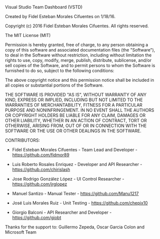 Visual Studio Team Dashboard (VSTD)

Created by Fidel Esteban Morales Cifuentes on 1/18/16.

Copyright (c) 2016 Fidel Esteban Morales Cifuentes. All rights reserved.


The MIT License (MIT)

Permission is hereby granted, free of charge, to any person obtaining a copy
of this software and associated documentation files (the "Software"), to deal
in the Software without restriction, including without limitation the rights
to use, copy, modify, merge, publish, distribute, sublicense, and/or sell
copies of the Software, and to permit persons to whom the Software is
furnished to do so, subject to the following conditions:

The above copyright notice and this permission notice shall be included in all
copies or substantial portions of the Software.

THE SOFTWARE IS PROVIDED "AS IS", WITHOUT WARRANTY OF ANY KIND, EXPRESS OR
IMPLIED, INCLUDING BUT NOT LIMITED TO THE WARRANTIES OF MERCHANTABILITY,
FITNESS FOR A PARTICULAR PURPOSE AND NONINFRINGEMENT. IN NO EVENT SHALL THE
AUTHORS OR COPYRIGHT HOLDERS BE LIABLE FOR ANY CLAIM, DAMAGES OR OTHER
LIABILITY, WHETHER IN AN ACTION OF CONTRACT, TORT OR OTHERWISE, ARISING FROM,
OUT OF OR IN CONNECTION WITH THE SOFTWARE OR THE USE OR OTHER DEALINGS IN THE
SOFTWARE.

CONTRIBUTORS:

- Fidel Esteban Morales Cifuentes - Team Lead and Developer - https://github.com/fidmor89

- Luis Roberto Rosales Enriquez - Developer and API Researcher - https://github.com/chirislash

- Jose Rodrigo González López - UI Control Researcher - https://github.com/jrglopez	

- Manuel Santizo - Manual Tester - https://github.com/Manu1217

- José Luis Morales Ruiz - Unit Testing - https://github.com/chepix10

- Giorgio Balconi - API Researcher and Developer - https://github.com/giobt


Thanks for the support to:
Guillermo Zepeda, 
Oscar Garcia Colon and
Microsoft Team

